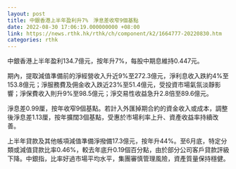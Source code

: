 ```yaml
---
layout: post
title: 中銀香港上半年盈利升7%　淨息差收窄9個基點
date: 2022-08-30 17:06:19.000000000 +08:00
link: https://news.rthk.hk/rthk/ch/component/k2/1664777-20220830.htm
categories: rthk
---
```


中銀香港上半年盈利134.7億元，按年升7%，每股中期息維持0.447元。

期內，提取減值準備前的淨經營收入升近9%至272.3億元，淨利息收入跌約4%至153.8億元；淨服務費及佣金收入跌近23%至51.4億元，受投資市場氣氛淡靜影響；淨保費收入則升9%至98.5億元；淨交易性收益急升2.8倍至89.6億元。

淨息差0.99厘，按年收窄9個基點。若計入外匯掉期合約的資金收入或成本，調整後淨息差1.13厘，按年擴闊3個基點，受惠於市場利率上升、資產收益率持續改善。

上半年貸款及其他帳項減值準備淨撥備17.3億元，按年升44%。至6月底，特定分類或減值貸款比率0.46%，較去年底升0.19個百分點，由於部分公司客戶貸款評級下降。中銀指，比率好過市場平均水平，集團審慎管理風險，資產質量保持穩健。
